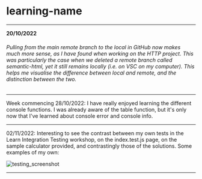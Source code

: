 # learning-name

---

**20/10/2022**
###### Pulling from the main remote branch to the local in GitHub now makes much more sense, as I have found when working on the HTTP project. This was particularly the case when we deleted a remote branch called semantic-html, yet it still remains locally (i.e. on VSC on my computer). This helps me visualise the difference between local and remote, and the distinction between the two.

---

Week commencing 28/10/2022: I have really enjoyed learning the different console functions. I was already aware of the table function, but it's only now that I've learned about console error and console info. 

---

02/11/2022: Interesting to see the contrast between my own tests in the Learn Integration Testing workshop, on the index.test.js page, on the sample calculator provided, and contrastingly those of the solutions. Some examples of my own:

![testing_screenshot](https://user-images.githubusercontent.com/52511353/199527071-63878c82-4017-4ac4-a3cb-c30ed7dff14a.png)

---
